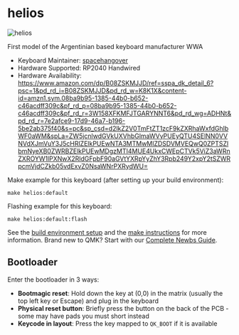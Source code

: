 # helios

![helios](https://imgur.com/a/mXWRgCt)

First model of the Argentinian based keyboard manufacturer WWA

* Keyboard Maintainer: [spacehangover](https://github.com/spacehangover)
* Hardware Supported: RP2040 Handwired
* Hardware Availability: https://www.amazon.com/dp/B08ZSKMJJD/ref=sspa_dk_detail_6?psc=1&pd_rd_i=B08ZSKMJJD&pd_rd_w=K8K1X&content-id=amzn1.sym.08ba9b95-1385-44b0-b652-c46acdff309c&pf_rd_p=08ba9b95-1385-44b0-b652-c46acdff309c&pf_rd_r=3W158XFKMFJTGARYNNT6&pd_rd_wg=ADHNt&pd_rd_r=7e2afce9-17d9-46a7-b196-5be2ab375f40&s=pc&sp_csd=d2lkZ2V0TmFtZT1zcF9kZXRhaWxfdGhlbWF0aWM&spLa=ZW5jcnlwdGVkUXVhbGlmaWVyPUEyQTU4SElNN0VVNVdXJmVuY3J5cHRlZElkPUEwNTA3MTMwMlZDSDVMVEQwQ0ZPTSZlbmNyeXB0ZWRBZElkPUEwMDgzMTI4MUE4UkxCWEpCTVk5ViZ3aWRnZXROYW1lPXNwX2RldGFpbF90aGVtYXRpYyZhY3Rpb249Y2xpY2tSZWRpcmVjdCZkb05vdExvZ0NsaWNrPXRydWU=

Make example for this keyboard (after setting up your build environment):

    make helios:default

Flashing example for this keyboard:

    make helios:default:flash

See the [build environment setup](https://docs.qmk.fm/#/getting_started_build_tools) and the [make instructions](https://docs.qmk.fm/#/getting_started_make_guide) for more information. Brand new to QMK? Start with our [Complete Newbs Guide](https://docs.qmk.fm/#/newbs).

## Bootloader

Enter the bootloader in 3 ways:

* **Bootmagic reset**: Hold down the key at (0,0) in the matrix (usually the top left key or Escape) and plug in the keyboard
* **Physical reset button**: Briefly press the button on the back of the PCB - some may have pads you must short instead
* **Keycode in layout**: Press the key mapped to `QK_BOOT` if it is available
